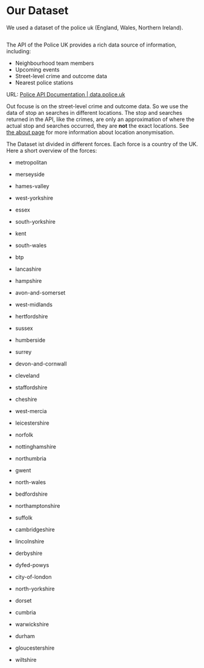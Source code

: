 # Our Dataset

We used a dataset of the police uk (England, Wales, Northern Ireland). 

<img title="" src="\\wsl$\Ubuntu-20.04\home\pascal\dev\kirenz-mlops-semester\jupyter-book\assets\img\2021-12-15-17-19-20-image.png" alt="" data-align="center">

The API of the Police UK provides a rich data source of information, including: 

- Neighbourhood team members
- Upcoming events
- Street-level crime and outcome data
- Nearest police stations

URL: [Police API Documentation | data.police.uk](https://data.police.uk/docs/)

Out focuse is on the street-level crime and outcome data. So we use the data of stop an searches in different locations. The stop and searches returned in the API, like the crimes, are only an approximation of where the actual stop and searches occurred, they are **not** the exact locations. See [the about page](https://data.police.uk/about/#location-anonymisation) for more information about location anonymisation.

The Dataset ist divided in different forces. Each force is a country of the UK. Here a short overview of the forces: 

- metropolitan         

- merseyside      

- hames-valley       

- west-yorkshire      

- essex          

- south-yorkshire  

- kent             

- south-wales     

- btp             

- lancashire          

- hampshire          

- avon-and-somerset      

- west-midlands     

- hertfordshire      

- sussex               

- humberside             

- surrey           

- devon-and-cornwall     

- cleveland           

- staffordshire   

- cheshire          

- west-mercia           

- leicestershire         

- norfolk               

- nottinghamshire      

- northumbria            

- gwent               

- north-wales             

- bedfordshire        

- northamptonshire      

- suffolk               

- cambridgeshire        

- lincolnshire           

- derbyshire            

- dyfed-powys           

- city-of-london          

- north-yorkshire        

- dorset                

- cumbria                 

- warwickshire        

- durham                

- gloucestershire       

- wiltshire          
